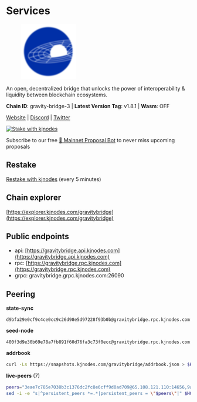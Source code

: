 # Services

<figure><img src="https://raw.githubusercontent.com/kj89/cosmos-images/main/logos/gravitybridge.png" width="150" alt=""><figcaption></figcaption></figure>

An open, decentralized bridge that unlocks the power of  interoperability & liquidity between blockchain ecosystems.

**Chain ID**: gravity-bridge-3 | **Latest Version Tag**: v1.8.1 | **Wasm**: OFF

[Website](https://www.gravitybridge.net) | [Discord](https://discord.gg/ARV8dTSjAk) | [Twitter](https://twitter.com/gravity_bridge)

[![Stake with kjnodes](https://i.ibb.co/cr44Q8j/button-stake-with-kjnodes.png)](https://restake.app/gravitybridge/gravityvaloper1nw3uavthnjwsgrrjzav2wdg9m0pw7k4fc7hvlz)

Subscribe to our free [🤖 Mainnet Proposal Bot](https://t.me/kjnodes_proposal_bot) to never miss upcoming proposals

## Restake

[Restake with kjnodes](https://restake.app/gravitybridge/gravityvaloper1nw3uavthnjwsgrrjzav2wdg9m0pw7k4fc7hvlz) (every 5 minutes)
## Chain explorer
[https://explorer.kjnodes.com/gravitybridge](https://explorer.kjnodes.com/gravitybridge)

## Public endpoints

* api: [https://gravitybridge.api.kjnodes.com](https://gravitybridge.api.kjnodes.com)
* rpc: [https://gravitybridge.rpc.kjnodes.com](https://gravitybridge.rpc.kjnodes.com)
* grpc: gravitybridge.grpc.kjnodes.com:26090

## Peering

**state-sync**

```text
d9bfa29e0cf9c4ce0cc9c26d98e5d97228f93b0b@gravitybridge.rpc.kjnodes.com:26656
```

**seed-node**

```text
400f3d9e30b69e78a7fb891f60d76fa3c73f0ecc@gravitybridge.rpc.kjnodes.com:26659
```

**addrbook**
```bash
curl -Ls https://snapshots.kjnodes.com/gravitybridge/addrbook.json > $HOME/.gravity/config/addrbook.json
```

**live-peers** (7)
```bash
peers="3eae7c785e7038b3c1376dc2fc8e6cff9d0ad709@65.108.121.110:14656,9a8c4af7574a5d1fcd5e89f755348c7b6df3b4be@142.132.158.93:14256,e5362a93c6e7f686d72c8d6d98be2c7bceeb5cc3@49.12.23.149:27010,d9bfa29e0cf9c4ce0cc9c26d98e5d97228f93b0b@65.109.88.38:26656,162d548d72d99f28478f85abb8926b52b8c9d362@65.109.88.107:36656,2b107c598194efa2efb04cbd395528900ffb1b1c@65.108.104.113:26656,ddf8f9ff250f760228c667d256d16ed4f1880c27@65.109.43.75:27010"
sed -i -e "s|^persistent_peers *=.*|persistent_peers = \"$peers\"|" $HOME/.gravity/config/config.toml
```
